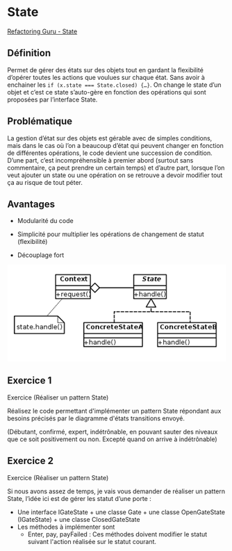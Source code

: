 # State
[Refactoring Guru - State](https://refactoring.guru/design-patterns/state)

## Définition

Permet de gérer des états sur des objets tout en gardant la flexibilité d’opérer toutes les actions que voulues sur chaque état.
Sans avoir à enchainer les `if (x.state === State.closed) {…}`.
On change le state d’un objet et c’est ce state s’auto-gère en fonction des opérations qui sont proposées par l’interface State. 

## Problématique

La gestion d’état sur des objets est gérable avec de simples conditions, mais dans le cas où l’on a beaucoup d’état qui peuvent changer en fonction de différentes opérations, le code devient une succession de condition.
D’une part, c’est incompréhensible à premier abord (surtout sans commentaire, ça peut prendre un certain temps) et d’autre part, lorsque l’on veut ajouter un state ou une opération on se retrouve a devoir modifier tout ça au risque de tout péter.

## Avantages

- Modularité du code
 
- Simplicité pour multiplier les opérations de changement de statut (flexibilité)
 
- Découplage fort

![UML State](https://raw.githubusercontent.com/kbrdn1/Design-Patterns-TS/main/assets/UML-State.png)

## Exercice 1
Exercice (Réaliser un pattern State)

Réalisez le code permettant d'implémenter un pattern State répondant aux besoins précisés par le diagramme d'états transitions envoyé. 

(Débutant, confirmé, expert, indétrônable, en pouvant sauter des niveaux que ce soit positivement ou non. Excepté quand on arrive à indétrônable)

## Exercice 2

Exercice (Réaliser un pattern State)

Si nous avons assez de temps, je vais vous demander de réaliser un pattern State, l’idée ici est de gérer les statut d’une porte :

- Une interface IGateState + une classe Gate + une classe OpenGateState (IGateState) + une classe ClosedGateState
- Les méthodes à implémenter sont
  - Enter, pay, payFailed : Ces méthodes doivent modifier le statut suivant l'action réalisée sur le statut courant.